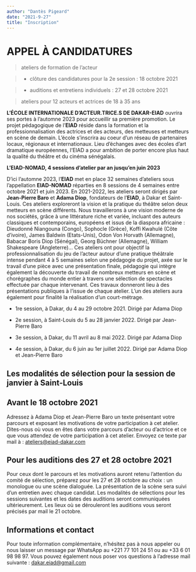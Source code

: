 ```yaml
---
author: "Dantès Pigeard"
date: "2021-9-27"
title: "Inscription"
---
```


# APPEL À CANDIDATURES

> ateliers de formation de l’acteur

> - clôture des candidatures pour la 2e session : 18 octobre 2021

> - auditions et entretiens individuels : 27 et 28 octobre 2021

> ateliers pour 12 acteurs et actrices de 18 à 35 ans

**L’ÉCOLE INTERNATIONALE D’ACTEUR.TRICE.S DE DAKAR-EIAD** ouvrira ses portes à l’automne 2023 pour accueillir sa première
promotion. Le projet pédagogique de l’**EIAD** réside dans la formation et la professionnalisation des actrices et des acteurs,
des metteuses et metteurs en scène de demain. L’école s’inscrira au coeur d’un réseau de partenaires locaux, régionaux et
internationaux. Lieu d’échanges avec des écoles d’art dramatique européennes, l’EIAD a pour ambition de porter encore plus
haut la qualité du théâtre et du cinéma sénégalais.

**L’EIAD-NOMAD, 4 sessions d’atelier par an jusqu’en juin 2023**

D’ici l’automne 2023, l’**EIAD** met en place 32 semaines d’ateliers sous l’appellation **EIAD-NOMAD** réparties en 8 sessions de 4
semaines entre octobre 2021 et juin 2023. En 2021-2022, les ateliers seront dirigés par **Jean-Pierre Baro** et **Adama Diop**, fondateurs
de l’**EIAD**, à Dakar et Saint-Louis.
Ces ateliers exploreront la vision et la pratique du théâtre selon deux metteurs en scène différents. Nous travaillerons à une
vision moderne de nos sociétés, grâce à une littérature riche et variée, incluant des auteurs classiques et contemporains, européens
et issus de la diaspora africaine : Dieudonné Niangouna (Congo), Sophocle (Grèce), Koffi Kwahulé (Côte d’ivoire),
James Baldwin (Etats-Unis), Odon Von Horvath (Allemagne), Babacar Boris Diop (Sénégal), Georg Büchner (Allemagne), William
Shakespeare (Angleterre)... Ces ateliers ont pour objectif la professionnalisation du jeu de l’acteur autour d’une pratique théâtrale
intense pendant 4 à 5 semaines selon une pédagogie du projet, axée sur le travail d’une pièce avec une présentation finale,
pédagogie qui intègre également la découverte du travail de nombreux metteurs en scène et chorégraphes du monde entier à
travers une sélection de spectacles effectuée par chaque intervenant.
Ces travaux donneront lieu à des présentations publiques à l’issue de chaque atelier. L’un des ateliers aura également pour
finalité la réalisation d’un court-métrage.

- 1re session, à Dakar, du 4 au 29 octobre 2021. Dirigé par Adama Diop

- 2e session, à Saint-Louis du 5 au 28 janvier 2022. Dirigé par Jean-Pierre Baro

- 3e session, à Dakar, du 11 avril au 8 mai 2022. Dirigé par Adama Diop

- 4e session, à Dakar, du 6 juin au 1er juillet 2022. Dirigé par Adama Diop et Jean-Pierre Baro

## Les modalités de sélection pour la session de janvier à Saint-Louis

## Avant le 18 octobre 2021

Adressez à Adama Diop et Jean-Pierre Baro un texte présentant votre parcours et exposant les motivations de votre participation
à cet atelier. Dites-nous où vous en êtes dans votre parcours d’acteur ou d’actrice et ce que vous attendez de votre participation
à cet atelier. Envoyez ce texte par mail à : ateliers@eiad-dakar.com

## Pour les auditions des 27 et 28 octobre 2021

Pour ceux dont le parcours et les motivations auront retenu l’attention du comité de sélection, préparez pour les 27 et 28 octobre
au choix : un monologue ou une scène dialoguée. La présentation de la scène sera suivi d’un entretien avec chaque candidat.
Les modalités de sélections pour les sessions suivantes et les dates des auditions seront communiquées ultérieurement. Les
lieux où se dérouleront les auditions vous seront précisés par mail le 21 octobre.

## Informations et contact

Pour toute information complémentaire, n’hésitez pas à nous appeler ou nous laisser un message par WhatsApp au +221 77 101
24 51 ou au +33 6 01 98 98 97. Vous pouvez également nous poser vos questions à l’adresse mail suivante : dakar.eiad@gmail.com
